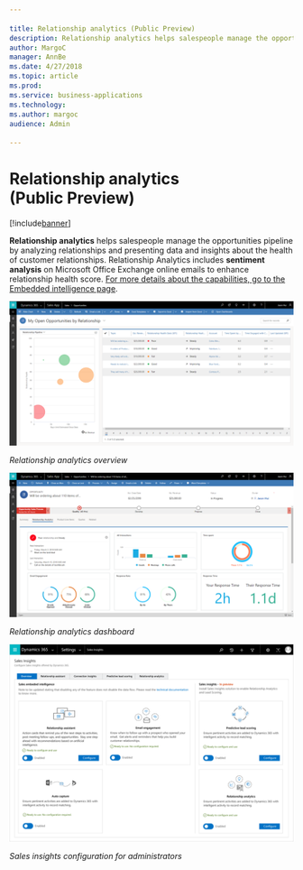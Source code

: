 ```yaml
---

title: Relationship analytics (Public Preview)
description: Relationship analytics helps salespeople manage the opportunities pipeline by analyzing relationships and presenting data and insights about the health of customer relationships.
author: MargoC
manager: AnnBe
ms.date: 4/27/2018
ms.topic: article
ms.prod: 
ms.service: business-applications
ms.technology: 
ms.author: margoc
audience: Admin

---
```

#  Relationship analytics (Public Preview)




[!include[banner](../../../includes/banner.md)]

**Relationship analytics** helps salespeople manage the opportunities pipeline
by analyzing relationships and presenting data and insights about the health of
customer relationships. Relationship Analytics includes **sentiment analysis**
on Microsoft Office Exchange online emails to enhance relationship health score.
[For more details about the capabilities, go to the Embedded intelligence
page](https://docs.microsoft.com/en-in/dynamics365/customer-engagement/admin/embedded-intelligence).

![A screenshot of a relationship overview](media/relationship-analytics-public-preview-1.png "A screenshot of a relationship overview")
<!-- Picture 5 -->


*Relationship analytics overview*

![A screenshot of the relationship analytics dashboard](media/relationship-analytics-public-preview-2.png "A screenshot of the relationship analytics dashboard")
<!-- Picture 6 -->


*Relationship analytics dashboard*

![](media/relationship-analytics-public-preview-3.png "")
<!-- Picture 4 -->




*Sales insights configuration for administrators*
